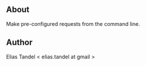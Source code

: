 About
---
Make pre-configured requests from the command line.


Author
---

Elias Tandel < elias.tandel at gmail >
